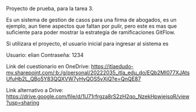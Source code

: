 Proyecto de prueba, para la tarea 3.

Es un sistema de gestion de casos para una firma de abogados, es un ejemplo, aun tiene aspectos que faltan por pulir,
pero este es mas que suficiente para poder mostrar la estrategia de ramificaciones GitFlow.

Si utilizara el proyecto, el usuario inicial para ingresar al sistema es 

Usuario: elian
Contraseña: 1234

Link del cuestionario en OneDrive: https://itlaedudo-my.sharepoint.com/:b:/g/personal/20222035_itla_edu_do/EQb2MI077XJAtsUfuHb2L_QBo5Y83QQXVW7yHyQOS5vXjQ?e=QnQE87


Link alternativo a Drive: https://drive.google.com/file/d/1U71rfrgza8rS2zH2qo_NzekHpwjejsqR/view?usp=sharing
